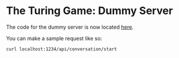 # The Turing Game: Dummy Server

The code for the dummy server is now located [here](https://github.com/conormccauley1999/SWENG-2020-Dummy-Server).

You can make a sample request like so:

`curl localhost:1234/api/conversation/start`
